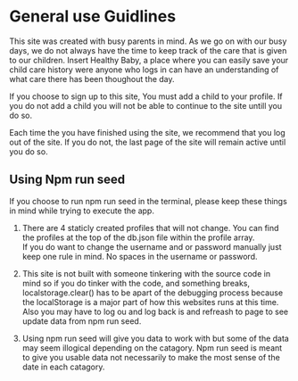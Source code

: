 # General use Guidlines

This site was created with busy parents in mind. As we go on with
our busy days, we do not always have the time to keep track of the
care that is given to our children. Insert Healthy Baby, a place
where you can easily save your child care history were anyone who
logs in can have an understanding of what care there has been
thoughout the day.

If you choose to sign up to this site, You must add a child to your
profile. If you do not add a child you will not be able to
continue to the site untill you do so.

Each time the you have finished using the site, we recommend
that you log out of the site. If you do not, the last page of
the site will remain active until you do so.

## Using Npm run seed

If you choose to run npm run seed in the terminal, please keep these things in mind while trying to execute the app.

1. There are 4 staticly created profiles that will not change. You can find the profiles at the top of the db.json file within the profile array.  
   If you do want to change the username and or password manually just keep one rule in mind. No spaces in the username or password.

2. This site is not built with someone tinkering with the source code in mind so if you do tinker with the code,
   and something breaks, localstorage.clear() has to be apart of the debugging process because the localStorage
   is a major part of how this websites runs at this time. Also you may have to log ou and log back is
   and refreash to page to see update data from npm run seed.

3. Using npm run seed will give you data to work with but some of the data may seem illogical depending on the catagory.
   Npm run seed is meant to give you usable data not necessarily to make the most sense of the date in each catagory.

